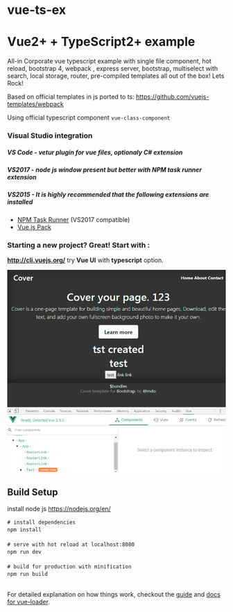 # vue-ts-ex

#  Vue2+ + TypeScript2+ example 
 All-in Corporate vue typescript example with single file component, hot reload, bootstrap 4,  webpack , express server, 
 bootstrap, multiselect with search,
 local storage, router, pre-compiled templates all out of the box! Lets Rock!
 
 Based on official templates in js ported to ts: 
 https://github.com/vuejs-templates/webpack

 Using official typescript component
 `vue-class-component`

### Visual Studio integration
##### VS Code -  vetur plugin for vue files, optionaly C# extension
##### VS2017 - node js window present but better with NPM task runner extension
##### VS2015 - It is highly recommended that the following extensions are installed
- [NPM Task Runner](https://visualstudiogallery.msdn.microsoft.com/8f2f2cbc-4da5-43ba-9de2-c9d08ade4941) (VS2017 compatible)
- [Vue.js Pack](https://visualstudiogallery.msdn.microsoft.com/30fd019a-7b90-4f75-bb54-b8f49f18fbe1)

### Starting a new project? Great! Start with :
**http://cli.vuejs.org/**
try **Vue UI** with **typescript** option.

![screenshoot](capture.PNG)

## Build Setup

install node js
https://nodejs.org/en/
``` cmd
# install dependencies
npm install

# serve with hot reload at localhost:8080
npm run dev

# build for production with minification
npm run build



```

For detailed explanation on how things work, checkout the [guide](http://vuejs-templates.github.io/webpack/) and [docs for vue-loader](http://vuejs.github.io/vue-loader).
